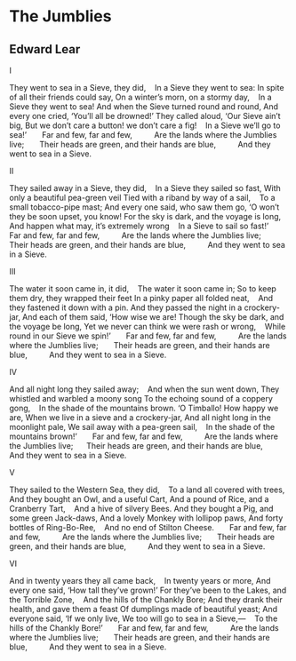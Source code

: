 # The Jumblies
## Edward Lear
I

They went to sea in a Sieve, they did,
   In a Sieve they went to sea:
In spite of all their friends could say,
On a winter’s morn, on a stormy day,
   In a Sieve they went to sea!
And when the Sieve turned round and round,
And every one cried, ‘You’ll all be drowned!’
They called aloud, ‘Our Sieve ain’t big,
But we don’t care a button! we don’t care a fig!
   In a Sieve we’ll go to sea!’
      Far and few, far and few,
         Are the lands where the Jumblies live;
      Their heads are green, and their hands are blue,
         And they went to sea in a Sieve.


II

They sailed away in a Sieve, they did,
   In a Sieve they sailed so fast,
With only a beautiful pea-green veil
Tied with a riband by way of a sail,
   To a small tobacco-pipe mast;
And every one said, who saw them go,
‘O won’t they be soon upset, you know!
For the sky is dark, and the voyage is long,
And happen what may, it’s extremely wrong
   In a Sieve to sail so fast!’
      Far and few, far and few,
         Are the lands where the Jumblies live;
      Their heads are green, and their hands are blue,
         And they went to sea in a Sieve.


III

The water it soon came in, it did,
   The water it soon came in;
So to keep them dry, they wrapped their feet
In a pinky paper all folded neat,
   And they fastened it down with a pin.
And they passed the night in a crockery-jar,
And each of them said, ‘How wise we are!
Though the sky be dark, and the voyage be long,
Yet we never can think we were rash or wrong,
   While round in our Sieve we spin!’
      Far and few, far and few,
         Are the lands where the Jumblies live;
      Their heads are green, and their hands are blue,
         And they went to sea in a Sieve.


IV

And all night long they sailed away;
   And when the sun went down,
They whistled and warbled a moony song
To the echoing sound of a coppery gong,
   In the shade of the mountains brown.
‘O Timballo! How happy we are,
When we live in a sieve and a crockery-jar,
And all night long in the moonlight pale,
We sail away with a pea-green sail,
   In the shade of the mountains brown!’
      Far and few, far and few,
         Are the lands where the Jumblies live;
     Their heads are green, and their hands are blue,
         And they went to sea in a Sieve.


V

They sailed to the Western Sea, they did,
   To a land all covered with trees,
And they bought an Owl, and a useful Cart,
And a pound of Rice, and a Cranberry Tart,
   And a hive of silvery Bees.
And they bought a Pig, and some green Jack-daws,
And a lovely Monkey with lollipop paws,
And forty bottles of Ring-Bo-Ree,
   And no end of Stilton Cheese.
      Far and few, far and few,
         Are the lands where the Jumblies live;
      Their heads are green, and their hands are blue,
         And they went to sea in a Sieve.


VI

And in twenty years they all came back,
   In twenty years or more,
And every one said, ‘How tall they’ve grown!’
For they’ve been to the Lakes, and the Torrible Zone,
   And the hills of the Chankly Bore;
And they drank their health, and gave them a feast
Of dumplings made of beautiful yeast;
And everyone said, ‘If we only live,
We too will go to sea in a Sieve,—
   To the hills of the Chankly Bore!’
      Far and few, far and few,
         Are the lands where the Jumblies live;
      Their heads are green, and their hands are blue,
         And they went to sea in a Sieve.